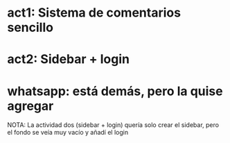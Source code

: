# act1: Sistema de comentarios sencillo
# act2: Sidebar + login 
# whatsapp: está demás, pero la quise agregar

NOTA: La actividad dos (sidebar + login) quería solo crear el sidebar, pero el fondo se veía muy vacío y añadí el login
